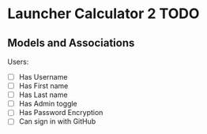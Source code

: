 # Launcher Calculator 2 TODO

## Models and Associations

Users:

- [ ] Has Username
- [ ] Has First name
- [ ] Has Last name
- [ ] Has Admin toggle
- [ ] Has Password Encryption
- [ ] Can sign in with GitHub
